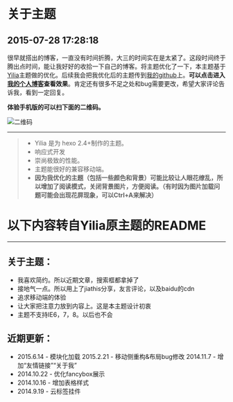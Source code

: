关于主题
===
2015-07-28 17:28:18
---
很早就搭出的博客，一直没有时间折腾，大三的时间实在是太紧了。这段时间终于腾出点时间，能让我好好的收拾一下自己的博客。将主题优化了一下，本主题基于 [Yilia](https://github.com/litten/hexo-theme-yilia)主题做的优化。后续我会把我优化后的主题传到[我的github](https://github.com/winnerweb)上。**可以点击进入[我的个人博客](https://winnerweb.github.io)查看效果**。肯定还有很多不足之处和bug需要更改，希望大家评论告诉我，看到一定回复。

**体验手机版的可以扫下面的二维码。**

![二维码](http://7xkj1z.com1.z0.glb.clouddn.com/二维码.png "GitHub Mark")

---
>- Yilia 是为 hexo 2.4+制作的主题。 
>- 响应式开发
>- 崇尚极致的性能。
>- 主题能很好的兼容移动端。
>- **因为我优化的主题（包括一些颜色和背景）可能比较让人眼花缭乱，所以增加了阅读模式，关闭背景图片，方便阅读。（有时因为图片加载问题可能会出现花屏现象，可以Ctrl+A来解决）**


以下内容转自Yilia原主题的README
===
---
关于主题：
---
- 我喜欢简约。所以近期文章，搜索框都拿掉了
- 接地气一点。所以用上了jiathis分享，友言评论，以及baidu的cdn
- 追求移动端的体验
- 让大家把注意力放到内容上。这是本主题设计初衷
- 主题不支持IE6，7，8。以后也不会

近期更新：
---
- 2015.6.14 - 模块化加载 2015.2.21 - 移动侧重构&布局bug修改 2014.11.7 - 增加“友情链接”“关于我”
- 2014.10.22 - 优化fancybox展示
- 2014.10.16 - 增加表格样式
- 2014.9.19 - 云标签挂件
